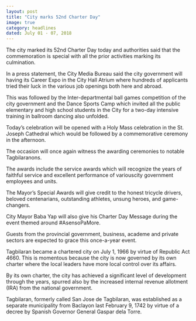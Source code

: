 ```yaml
---
layout: post
title: "City marks 52nd Charter Day"
image: true
category: headlines
dated: July 01 - 07, 2018
---
```


The city marked its 52nd Charter Day today and authorities said that the commemoration is special with all the prior activities marking its culmination.

In a press statement, the City Media Bureau said the city government will having its Career Expo in the City Hall Atrium where hundreds of applicants tried their luck in the various job openings both here and abroad. 

This was followed by the Inter-departmental ball games competition of the city government and the Dance Sports Camp which invited all the public elementary and high school students in the City for a two-day intensive training in ballroom dancing also unfolded. 

Today’s celebration will be opened with a Holy Mass celebration in the St. Joseph Cathedral which would be followed by a commemorative ceremony in the afternoon. 

The occasion will once again witness the awarding ceremonies to notable Tagbilaranons.

The awards include the service awards which will recognize the years of faithful service and excellent performance of variouscity government employees and units. 

The Mayor’s Special Awards will give credit to the honest tricycle drivers, beloved centenarians, outstanding athletes, unsung heroes, and game-changers.

City Mayor Baba Yap will also give his Charter Day Message during the event themed around #AsensoPaMore.

Guests from the provincial government, business, academe and private sectors are expected to grace this once-a-year event. 

Tagbilaran became a chartered city on July 1, 1966 by virtue of Republic Act 4660.
This is momentous because the city is now governed by its own charter where the local leaders have more local control over its affairs. 

By its own charter, the city has achieved a significant level of development through the years, spurred also by the increased internal revenue allotment (IRA) from the national government. 

Tagbilaran, formerly called San Jose de Tagbilaran, was established as a separate municipality from Baclayon last February 9, 1742 by virtue of a decree by Spanish Governor General Gaspar dela Torre.
